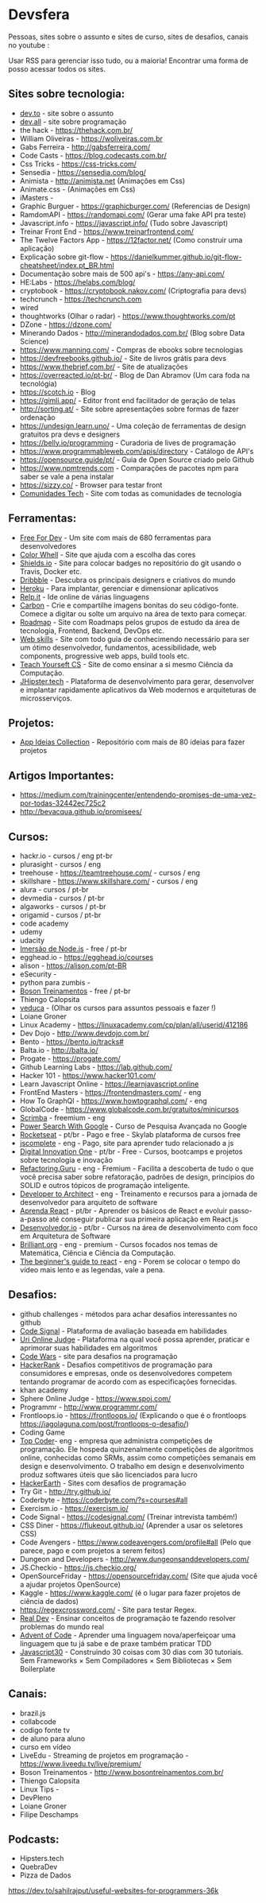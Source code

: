 # Devsfera

Pessoas, sites sobre o assunto e sites de curso, sites de desafios, canais no youtube :
	
Usar RSS para gerenciar isso tudo, ou a maioria!
Encontrar uma forma de posso acessar todos os sites.
	
## Sites sobre tecnologia:
		
* [dev.to](https://dev.to/) - site sobre o assunto
* [dev.all](https://www.devall.com.br/) - site sobre programação
* the hack - https://thehack.com.br/
* William Oliveiras - https://woliveiras.com.br
* Gabs Ferreira - http://gabsferreira.com/
* Code Casts - https://blog.codecasts.com.br/
* Css Tricks - https://css-tricks.com/
* Sensedia - https://sensedia.com/blog/
* Animista - http://animista.net (Animações em Css)
* Animate.css - (Animações em Css)
* iMasters - 
* Graphic Burguer - https://graphicburger.com/ (Referencias de Design)
* RamdomAPI - https://randomapi.com/ (Gerar uma fake API pra teste)
* Javascript.info - https://javascript.info/ (Tudo sobre Javascript)
* Treinar Front End - https://www.treinarfrontend.com/ 
* The Twelve Factors App - https://12factor.net/ (Como construir uma aplicação)
* Explicação sobre git-flow - https://danielkummer.github.io/git-flow-cheatsheet/index.pt_BR.html
* Documentação sobre mais de 500 api's - https://any-api.com/
* HE:Labs - https://helabs.com/blog/
* cryptobook - https://cryptobook.nakov.com/ (Criptografia para devs)
* techcrunch - https://techcrunch.com
* wired
* thoughtworks (Olhar o radar) - https://www.thoughtworks.com/pt
* DZone - https://dzone.com/
* Minerando Dados - http://minerandodados.com.br/ (Blog sobre Data Science)
* https://www.manning.com/ - Compras de ebooks sobre tecnologias
* https://devfreebooks.github.io/ - Site de livros grátis para devs
* https://www.thebrief.com.br/ - Site de atualizações
* https://overreacted.io/pt-br/ - Blog de Dan Abramov (Um cara foda na tecnológia)
* https://scotch.io - Blog
* https://gimli.app/ - Editor front end facilitador de geração de telas
* http://sorting.at/ - Site sobre apresentações sobre formas de fazer ordenação
* https://undesign.learn.uno/ - Uma coleção de ferramentas de design gratuitos pra devs e designers
* https://belly.io/programming - Curadoria de lives de programação
* https://www.programmableweb.com/apis/directory - Catálogo de API's
* https://opensource.guide/pt/ - Guia de Open Source criado pelo Github
* https://www.npmtrends.com - Comparações de pacotes npm para saber se vale a pena instalar
* https://sizzy.co/ - Browser para testar front
* [Comunidades Tech](https://comunidades.tech/) - Site com todas as comunidades de tecnologia


## Ferramentas:

* [Free For Dev](https://free-for.dev/#/) - Um site com mais de 680 ferramentas para desenvolvedores
* [Color Whell](https://color.adobe.com/pt/create) - Site que ajuda com a escolha das cores
* [Shields.io](https://shields.io/) - Site para colocar badges no repositório do git usando o Travis, Docker etc.
* [Dribbble](https://dribbble.com/) - Descubra os principais designers e criativos do mundo
* [Heroku](https://www.heroku.com/) - Para implantar, gerenciar e dimensionar aplicativos
* [Relp.it](https://repl.it/) - Ide online de várias linguagens
* [Carbon](https://carbon.now.sh/) - Crie e compartilhe imagens bonitas do seu código-fonte. Comece a digitar ou solte um arquivo na área de texto para começar.
* [Roadmap](https://roadmap.sh/) - Site com Roadmaps pelos grupos de estudo da área de tecnologia, Frontend, Backend, DevOps etc.
* [Web skills](https://andreasbm.github.io/web-skills/?compact) - Site com todo guia de conhecimendo necessário para ser um ótimo desenvolvedor, fundamentos, acessibilidade, web components, progressive web apps, build tools etc.
* [Teach Yourseft CS](https://teachyourselfcs.com/) - Site de como ensinar a si mesmo Ciência da Computação.
* [JHipster.tech](https://www.jhipster.tech/) - Plataforma de desenvolvimento para gerar, desenvolver e implantar rapidamente aplicativos da Web modernos e arquiteturas de microsserviços.


## Projetos:

* [App Ideias Collection](https://github.com/florinpop17/app-ideas) - Repositório com mais de 80 ideias para fazer projetos


## Artigos Importantes:

* https://medium.com/trainingcenter/entendendo-promises-de-uma-vez-por-todas-32442ec725c2
* http://bevacqua.github.io/promisees/


## Cursos:
		
* hackr.io - cursos / eng pt-br
* plurasight - cursos / eng
* treehouse - https://teamtreehouse.com/ - cursos / eng
* skillshare - https://www.skillshare.com/ - cursos / eng
* alura - cursos / pt-br
* devmedia - cursos / pt-br
* algaworks - cursos / pt-br
* origamid - cursos / pt-br
* code academy
* udemy
* udacity
* [Imersão de Node.js](https://erickwendel.teachable.com/p/node-js-para-iniciantes-nodebr) - free / pt-br
* egghead.io - https://egghead.io/courses
* alison - https://alison.com/pt-BR
* eSecurity - 
* python para zumbis -
* [Boson Treinamentos](http://www.bosontreinamentos.com.br/) - free / pt-br
* Thiengo Calopsita
* [veduca](https://veduca.org/) - (Olhar os cursos para assuntos pessoais e fazer !)
* Loiane Groner
* Linux Academy - https://linuxacademy.com/cp/plan/all/userid/412186
* Dev Dojo - http://www.devdojo.com.br/
* Bento - https://bento.io/tracks#
* Balta.io - http://balta.io/
* Progate - https://progate.com/
* Github Learning Labs - https://lab.github.com/
* Hacker 101 - https://www.hacker101.com/
* Learn Javascript Online - https://learnjavascript.online
* FrontEnd Masters - https://frontendmasters.com/ - eng
* How To GraphQl - https://www.howtographql.com/ - eng
* GlobalCode - https://www.globalcode.com.br/gratuitos/minicursos 
* [Scrimba](https://scrimba.com/) -  freemium - eng
* [Power Search With Google](http://www.powersearchingwithgoogle.com/) - Curso de Pesquisa Avançada no Google
* [Rocketseat](https://skylab.rocketseat.com.br/dashboard) - pt/br - Pago e free - Skylab plataforma de cursos free
* [jscomplete](https://jscomplete.com/) - eng - Pago, site para aprender tudo relacionado a js
* [Digital Innovation One](https://digitalinnovation.one/) - pt/br - Free - Cursos, bootcamps e projetos sobre tecnologia e inovação
* [Refactoring.Guru](https://refactoring.guru/) - eng - Fremium - Facilita a descoberta de tudo o que você precisa saber sobre refatoração, padrões de design, princípios do SOLID e outros tópicos de programação inteligente.
* [Developer to Architect](https://www.developertoarchitect.com/) - eng - Treinamento e recursos para a jornada de
desenvolvedor para arquiteto de software
* [Aprenda React](https://www.aprendareact.com.br/) - pt/br - Aprender os básicos de React e
evoluir passo-a-passo até conseguir publicar sua primeira aplicação em React.js
* [Desenvolvedor.io](https://desenvolvedor.io/) - pt/br - Cursos na área de desenvolvimento com foco em Arquitetura de Software
* [Brilliant.org](https://brilliant.org/) - eng - premium - Cursos focados nos temas de Matemática, Ciência e Ciência da Computação.
* [The beginner's guide to react](https://egghead.io/courses/the-beginner-s-guide-to-react) - eng - Porem se colocar o tempo do vídeo mais lento e as legendas, vale a pena.
	
## Desafios:

* github challenges - métodos para achar desafios interessantes no github
* [Code Signal](https://codesignal.com/) - Plataforma de avaliação baseada em habilidades
* [Uri Online Judge](https://www.urionlinejudge.com.br/) - Plataforma na qual você possa aprender, praticar e aprimorar suas habilidades em algoritmos
* [Code Wars](https://www.codewars.com/) - site para desafios na programação
* [HackerRank](https://www.hackerrank.com/) - Desafios competitivos de programação para consumidores e empresas, onde os desenvolvedores competem tentando programar de acordo com as especificações fornecidas.
* khan academy
* Sphere Online Judge - https://www.spoj.com/
* Programmr - http://www.programmr.com/
* Frontloops.io - https://frontloops.io/ (Explicando o que é o frontloops https://iagolaguna.com/post/frontloops-o-desafio/)
* Coding Game 
* [Top Coder](https://www.topcoder.com/)- eng - empresa que administra competições de programação. Ele hospeda quinzenalmente competições de algoritmos online, conhecidas como SRMs, assim como competições semanais em design e desenvolvimento. O trabalho em design e desenvolvimento produz softwares úteis que são licenciados para lucro
* [HackerEarth](https://www.hackerearth.com/) - Sites com desafios de programação
* Try Git - http://try.github.io/
* Coderbyte - https://coderbyte.com/?s=courses#all
* Exercism.io - https://exercism.io/
* Code Signal - https://codesignal.com/ (Treinar intrevista também!)
* CSS Diner - https://flukeout.github.io/ (Aprender a usar os seletores CSS)
* Code Avengers - https://www.codeavengers.com/profile#all (Pelo que parece, pago e com projetos a serem feitos)
* Dungeon and Developers - http://www.dungeonsanddevelopers.com/
* JS.Checkio - https://js.checkio.org/
* OpenSourceFriday - https://opensourcefriday.com/ (Site que ajuda você a ajudar projetos OpenSource)
* Kaggle - https://www.kaggle.com/ (é o lugar para fazer projetos de ciência de dados)
* https://regexcrossword.com/ - Site para testar Regex.
* [Real Dev](https://real.dev/) - Ensinar conceitos de programação te fazendo resolver problemas do mundo real
* [Advent of Code](https://adventofcode.com/) - Aprender uma linguagem nova/aperfeiçoar uma linguagem que tu já sabe e de praxe também praticar TDD
* [Javascript30](https://javascript30.com/) - Construindo 30 coisas com 30 dias com 30 tutoriais. Sem Frameworks × Sem Compiladores × Sem Bibliotecas × Sem Boilerplate

	
## Canais:
	
* brazil.js 
* collabcode
* codigo fonte tv
* de aluno para aluno
* curso em vídeo
* LiveEdu - Streaming de projetos em programação - https://www.liveedu.tv/live/premium/
* Boson Treinamentos - http://www.bosontreinamentos.com.br/
* Thiengo Calopsita
* Linux Tips - 
* DevPleno
* Loiane Groner
* Filipe Deschamps
		
## Podcasts:
	
* Hipsters.tech
* QuebraDev
* Pizza de Dados
		
		
	
https://dev.to/sahilrajput/useful-websites-for-programmers-36k
